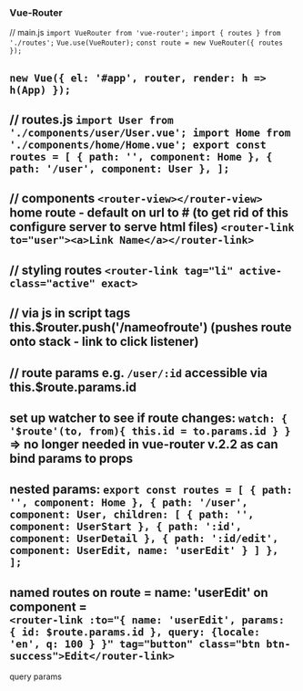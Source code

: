 ### Vue-Router
// main.js
`import VueRouter from 'vue-router';`
`import { routes } from './routes';`
`Vue.use(VueRouter);`
`const route = new VueRouter({
  routes
  });`

`new Vue({
  el: '#app',
  router,
  render: h => h(App)
  });`
---
// routes.js
`import User from './components/user/User.vue';
import Home from './components/home/Home.vue';
export const routes = [
  { path: '', component: Home },
  { path: '/user', component: User },
];`
---
// components
`<router-view></router-view>`
home route - default on url to # (to get rid of this configure server to serve html files)
`<router-link to="user"><a>Link Name</a></router-link>`
---
// styling routes
`<router-link tag="li" active-class="active" exact>`
---
// via js in script tags
this.$router.push('/nameofroute') (pushes route onto stack - link to click listener)
---
// route params
e.g. `/user/:id`
accessible via this.$route.params.id
--
set up watcher to see if route changes:
`watch: {
  '$route'(to, from){
    this.id = to.params.id
  }
}`
=> no longer needed in vue-router v.2.2 as can bind params to props
---
nested params:
`export const routes = [
  { path: '', component: Home },
  { path: '/user', component: User, children: [
    { path: '', component: UserStart },
    { path: ':id', component: UserDetail },
    { path: ':id/edit', component: UserEdit, name: 'userEdit' }
  ] },
];`
---
named routes
on route = name: 'userEdit'
on component =     
`<router-link :to="{ name: 'userEdit', params: { id: $route.params.id }, query: {locale: 'en', q: 100 } }" tag="button" class="btn btn-success">Edit</router-link>`
---
query params
